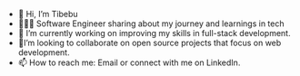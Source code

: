 - 👋 Hi, I’m Tibebu
- 👩🏻‍💻 Software Engineer sharing about my journey and learnings in tech
- 🔭 I’m currently working on improving my skills in full-stack development.
- 💞️I’m looking to collaborate on open source projects that focus on web development.
- 📫 How to reach me: Email or connect with me on LinkedIn.

